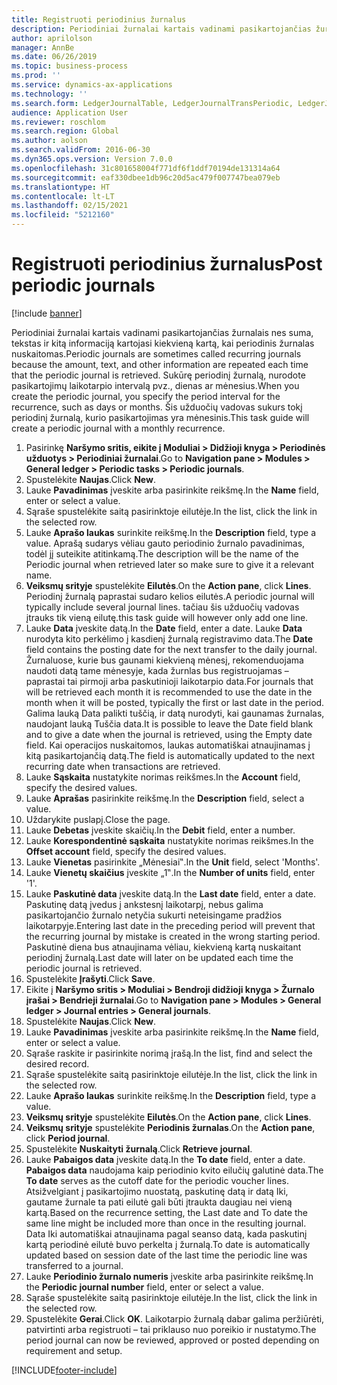 ```yaml
---
title: Registruoti periodinius žurnalus
description: Periodiniai žurnalai kartais vadinami pasikartojančias žurnalais nes suma, tekstas ir kitą informaciją kartojasi kiekvieną kartą, kai periodinis žurnalas nuskaitomas.
author: aprilolson
manager: AnnBe
ms.date: 06/26/2019
ms.topic: business-process
ms.prod: ''
ms.service: dynamics-ax-applications
ms.technology: ''
ms.search.form: LedgerJournalTable, LedgerJournalTransPeriodic, LedgerJournalTransDaily
audience: Application User
ms.reviewer: roschlom
ms.search.region: Global
ms.author: aolson
ms.search.validFrom: 2016-06-30
ms.dyn365.ops.version: Version 7.0.0
ms.openlocfilehash: 31c801658004f771df6f1ddf70194de131314a64
ms.sourcegitcommit: eaf330dbee1db96c20d5ac479f007747bea079eb
ms.translationtype: HT
ms.contentlocale: lt-LT
ms.lasthandoff: 02/15/2021
ms.locfileid: "5212160"
---
```

# <a name="post-periodic-journals"></a><span data-ttu-id="d1f8a-103">Registruoti periodinius žurnalus</span><span class="sxs-lookup"><span data-stu-id="d1f8a-103">Post periodic journals</span></span>

[!include [banner](../../includes/banner.md)]

<span data-ttu-id="d1f8a-104">Periodiniai žurnalai kartais vadinami pasikartojančias žurnalais nes suma, tekstas ir kitą informaciją kartojasi kiekvieną kartą, kai periodinis žurnalas nuskaitomas.</span><span class="sxs-lookup"><span data-stu-id="d1f8a-104">Periodic journals are sometimes called recurring journals because the amount, text, and other information are repeated each time that the periodic journal is retrieved.</span></span> <span data-ttu-id="d1f8a-105">Sukūrę periodinį žurnalą, nurodote pasikartojimų laikotarpio intervalą pvz., dienas ar mėnesius.</span><span class="sxs-lookup"><span data-stu-id="d1f8a-105">When you create the periodic journal, you specify the period interval for the recurrence, such as days or months.</span></span> <span data-ttu-id="d1f8a-106">Šis užduočių vadovas sukurs tokį periodinį žurnalą, kurio pasikartojimas yra mėnesinis.</span><span class="sxs-lookup"><span data-stu-id="d1f8a-106">This task guide will create a periodic journal with a monthly recurrence.</span></span>

1. <span data-ttu-id="d1f8a-107">Pasirinkę **Naršymo sritis, eikite į Moduliai > Didžioji knyga > Periodinės užduotys > Periodiniai žurnalai**.</span><span class="sxs-lookup"><span data-stu-id="d1f8a-107">Go to **Navigation pane > Modules > General ledger > Periodic tasks > Periodic journals**.</span></span>
2. <span data-ttu-id="d1f8a-108">Spustelėkite **Naujas**.</span><span class="sxs-lookup"><span data-stu-id="d1f8a-108">Click **New**.</span></span>
3. <span data-ttu-id="d1f8a-109">Lauke **Pavadinimas** įveskite arba pasirinkite reikšmę.</span><span class="sxs-lookup"><span data-stu-id="d1f8a-109">In the **Name** field, enter or select a value.</span></span>
4. <span data-ttu-id="d1f8a-110">Sąraše spustelėkite saitą pasirinktoje eilutėje.</span><span class="sxs-lookup"><span data-stu-id="d1f8a-110">In the list, click the link in the selected row.</span></span>
5. <span data-ttu-id="d1f8a-111">Lauke **Aprašo laukas** surinkite reikšmę.</span><span class="sxs-lookup"><span data-stu-id="d1f8a-111">In the **Description** field, type a value.</span></span> <span data-ttu-id="d1f8a-112">Aprašą sudarys vėliau gauto periodinio žurnalo pavadinimas, todėl jį suteikite atitinkamą.</span><span class="sxs-lookup"><span data-stu-id="d1f8a-112">The description will be the name of the Periodic journal when retrieved later so make sure to give it a relevant name.</span></span>
6. <span data-ttu-id="d1f8a-113">**Veiksmų srityje** spustelėkite **Eilutės**.</span><span class="sxs-lookup"><span data-stu-id="d1f8a-113">On the **Action pane**, click **Lines**.</span></span> <span data-ttu-id="d1f8a-114">Periodinį žurnalą paprastai sudaro kelios eilutės.</span><span class="sxs-lookup"><span data-stu-id="d1f8a-114">A periodic journal will typically include several journal lines.</span></span> <span data-ttu-id="d1f8a-115">tačiau šis užduočių vadovas įtrauks tik vieną eilutę.</span><span class="sxs-lookup"><span data-stu-id="d1f8a-115">this task guide will however only add one line.</span></span>
7. <span data-ttu-id="d1f8a-116">Lauke **Data** įveskite datą.</span><span class="sxs-lookup"><span data-stu-id="d1f8a-116">In the **Date** field, enter a date.</span></span> <span data-ttu-id="d1f8a-117">Lauke **Data** nurodyta kito perkėlimo į kasdienį žurnalą registravimo data.</span><span class="sxs-lookup"><span data-stu-id="d1f8a-117">The **Date** field contains the posting date for the next transfer to the daily journal.</span></span> <span data-ttu-id="d1f8a-118">Žurnaluose, kurie bus gaunami kiekvieną mėnesį, rekomenduojama naudoti datą tame mėnesyje, kada žurnlas bus registruojamas – paprastai tai pirmoji arba paskutinioji laikotarpio data.</span><span class="sxs-lookup"><span data-stu-id="d1f8a-118">For journals that will be retrieved each month it is recommended to use the date in the month when it will be posted, typically the first or last date in the period.</span></span> <span data-ttu-id="d1f8a-119">Galima lauką Data palikti tuščią, ir datą nurodyti, kai gaunamas žurnalas, naudojant lauką Tuščia data.</span><span class="sxs-lookup"><span data-stu-id="d1f8a-119">It is possible to leave the Date field blank and to give a date when the journal is retrieved, using the Empty date field.</span></span> <span data-ttu-id="d1f8a-120">Kai operacijos nuskaitomos, laukas automatiškai atnaujinamas į kitą pasikartojančią datą.</span><span class="sxs-lookup"><span data-stu-id="d1f8a-120">The field is automatically updated to the next recurring date when transactions are retrieved.</span></span> 
8. <span data-ttu-id="d1f8a-121">Lauke **Sąskaita** nustatykite norimas reikšmes.</span><span class="sxs-lookup"><span data-stu-id="d1f8a-121">In the **Account** field, specify the desired values.</span></span>
9. <span data-ttu-id="d1f8a-122">Lauke **Aprašas** pasirinkite reikšmę.</span><span class="sxs-lookup"><span data-stu-id="d1f8a-122">In the **Description** field, select a value.</span></span>
10. <span data-ttu-id="d1f8a-123">Uždarykite puslapį.</span><span class="sxs-lookup"><span data-stu-id="d1f8a-123">Close the page.</span></span>
11. <span data-ttu-id="d1f8a-124">Lauke **Debetas** įveskite skaičių.</span><span class="sxs-lookup"><span data-stu-id="d1f8a-124">In the **Debit** field, enter a number.</span></span>
12. <span data-ttu-id="d1f8a-125">Lauke **Korespondentinė sąskaita** nustatykite norimas reikšmes.</span><span class="sxs-lookup"><span data-stu-id="d1f8a-125">In the **Offset account** field, specify the desired values.</span></span>
13. <span data-ttu-id="d1f8a-126">Lauke **Vienetas** pasirinkite „Mėnesiai‟.</span><span class="sxs-lookup"><span data-stu-id="d1f8a-126">In the **Unit** field, select 'Months'.</span></span>
14. <span data-ttu-id="d1f8a-127">Lauke **Vienetų skaičius** įveskite „1‟.</span><span class="sxs-lookup"><span data-stu-id="d1f8a-127">In the **Number of units** field, enter '1'.</span></span>
15. <span data-ttu-id="d1f8a-128">Lauke **Paskutinė data** įveskite datą.</span><span class="sxs-lookup"><span data-stu-id="d1f8a-128">In the **Last date** field, enter a date.</span></span> <span data-ttu-id="d1f8a-129">Paskutinę datą įvedus į ankstesnį laikotarpį, nebus galima pasikartojančio žurnalo netyčia sukurti neteisingame pradžios laikotarpyje.</span><span class="sxs-lookup"><span data-stu-id="d1f8a-129">Entering last date in the preceding period will prevent that the recurring journal by mistake is created in the wrong starting period.</span></span> <span data-ttu-id="d1f8a-130">Paskutinė diena bus atnaujinama vėliau, kiekvieną kartą nuskaitant periodinį žurnalą.</span><span class="sxs-lookup"><span data-stu-id="d1f8a-130">Last date will later on be updated each time the periodic journal is retrieved.</span></span> 
16. <span data-ttu-id="d1f8a-131">Spustelėkite **Įrašyti**.</span><span class="sxs-lookup"><span data-stu-id="d1f8a-131">Click **Save**.</span></span>
17. <span data-ttu-id="d1f8a-132">Eikite į **Naršymo sritis > Moduliai > Bendroji didžioji knyga > Žurnalo įrašai > Bendrieji žurnalai**.</span><span class="sxs-lookup"><span data-stu-id="d1f8a-132">Go to **Navigation pane > Modules > General ledger > Journal entries > General journals**.</span></span>
18. <span data-ttu-id="d1f8a-133">Spustelėkite **Naujas**.</span><span class="sxs-lookup"><span data-stu-id="d1f8a-133">Click **New**.</span></span>
19. <span data-ttu-id="d1f8a-134">Lauke **Pavadinimas** įveskite arba pasirinkite reikšmę.</span><span class="sxs-lookup"><span data-stu-id="d1f8a-134">In the **Name** field, enter or select a value.</span></span>
20. <span data-ttu-id="d1f8a-135">Sąraše raskite ir pasirinkite norimą įrašą.</span><span class="sxs-lookup"><span data-stu-id="d1f8a-135">In the list, find and select the desired record.</span></span>
21. <span data-ttu-id="d1f8a-136">Sąraše spustelėkite saitą pasirinktoje eilutėje.</span><span class="sxs-lookup"><span data-stu-id="d1f8a-136">In the list, click the link in the selected row.</span></span>
22. <span data-ttu-id="d1f8a-137">Lauke **Aprašo laukas** surinkite reikšmę.</span><span class="sxs-lookup"><span data-stu-id="d1f8a-137">In the **Description** field, type a value.</span></span>
23. <span data-ttu-id="d1f8a-138">**Veiksmų srityje** spustelėkite **Eilutės**.</span><span class="sxs-lookup"><span data-stu-id="d1f8a-138">On the **Action pane**, click **Lines**.</span></span>
24. <span data-ttu-id="d1f8a-139">**Veiksmų srityje** spustelėkite **Periodinis žurnalas**.</span><span class="sxs-lookup"><span data-stu-id="d1f8a-139">On the **Action pane**, click **Period journal**.</span></span>
25. <span data-ttu-id="d1f8a-140">Spustelėkite **Nuskaityti žurnalą**.</span><span class="sxs-lookup"><span data-stu-id="d1f8a-140">Click **Retrieve journal**.</span></span>
26. <span data-ttu-id="d1f8a-141">Lauke **Pabaigos data** įveskite datą.</span><span class="sxs-lookup"><span data-stu-id="d1f8a-141">In the **To date** field, enter a date.</span></span> <span data-ttu-id="d1f8a-142">**Pabaigos data** naudojama kaip periodinio kvito eilučių galutinė data.</span><span class="sxs-lookup"><span data-stu-id="d1f8a-142">The **To date** serves as the cutoff date for the periodic voucher lines.</span></span> <span data-ttu-id="d1f8a-143">Atsižvelgiant į pasikartojimo nuostatą, paskutinę datą ir datą Iki, gautame žurnale ta pati eilutė gali būti įtraukta daugiau nei vieną kartą.</span><span class="sxs-lookup"><span data-stu-id="d1f8a-143">Based on the recurrence setting, the Last date and To date the same line might be included more than once in the resulting journal.</span></span> <span data-ttu-id="d1f8a-144">Data Iki automatiškai atnaujinama pagal seanso datą, kada paskutinį kartą periodinė eilutė buvo perkelta į žurnalą.</span><span class="sxs-lookup"><span data-stu-id="d1f8a-144">To date is automatically updated based on  session date of the last time the periodic line was transferred to a journal.</span></span> 
27. <span data-ttu-id="d1f8a-145">Lauke **Periodinio žurnalo numeris** įveskite arba pasirinkite reikšmę.</span><span class="sxs-lookup"><span data-stu-id="d1f8a-145">In the **Periodic journal number** field, enter or select a value.</span></span>
28. <span data-ttu-id="d1f8a-146">Sąraše spustelėkite saitą pasirinktoje eilutėje.</span><span class="sxs-lookup"><span data-stu-id="d1f8a-146">In the list, click the link in the selected row.</span></span>
29. <span data-ttu-id="d1f8a-147">Spustelėkite **Gerai**.</span><span class="sxs-lookup"><span data-stu-id="d1f8a-147">Click **OK**.</span></span> <span data-ttu-id="d1f8a-148">Laikotarpio žurnalą dabar galima peržiūrėti, patvirtinti arba registruoti – tai priklauso nuo poreikio ir nustatymo.</span><span class="sxs-lookup"><span data-stu-id="d1f8a-148">The period journal can now be reviewed, approved or posted depending on requirement and setup.</span></span>   


[!INCLUDE[footer-include](../../../includes/footer-banner.md)]